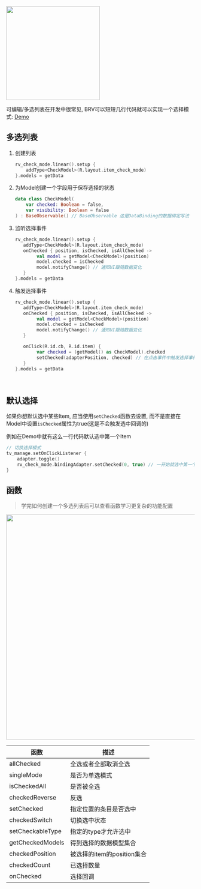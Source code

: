 <img src="https://i.imgur.com/XOAv59E.gif" width="250"/>

可编辑/多选列表在开发中很常见, BRV可以短短几行代码就可以实现一个选择模式: [Demo](https://github.com/liangjingkanji/BRV/blob/master/sample/src/main/java/com/drake/brv/sample/ui/fragment/CheckModeFragment.kt)

## 多选列表

1. 创建列表
    ```kotlin
    rv_check_mode.linear().setup {
        addType<CheckModel>(R.layout.item_check_mode)
    }.models = getData
    ```

2. 为Model创建一个字段用于保存选择的状态
    ```kotlin hl_lines="2"
    data class CheckModel(
        var checked: Boolean = false,
        var visibility: Boolean = false
    ) : BaseObservable() // BaseObservable 这是DataBinding的数据绑定写法
    ```

3. 监听选择事件
    ```kotlin hl_lines="3"
    rv_check_mode.linear().setup {
       addType<CheckModel>(R.layout.item_check_mode)
       onChecked { position, isChecked, isAllChecked ->
            val model = getModel<CheckModel>(position)
            model.checked = isChecked
            model.notifyChange() // 通知UI跟随数据变化
       }
    }.models = getData
    ```

4. 触发选择事件
    ```kotlin hl_lines="11"
    rv_check_mode.linear().setup {
       addType<CheckModel>(R.layout.item_check_mode)
       onChecked { position, isChecked, isAllChecked ->
            val model = getModel<CheckModel>(position)
            model.checked = isChecked
            model.notifyChange() // 通知UI跟随数据变化
       }

       onClick(R.id.cb, R.id.item) {
            var checked = (getModel() as CheckModel).checked
            setChecked(adapterPosition, checked) // 在点击事件中触发选择事件, 即点击列表条目就选中
       }
    }.models = getData
    ```


<br>

## 默认选择

如果你想默认选中某些Item, 应当使用`setChecked`函数去设置, 而不是直接在Model中设置`isChecked`属性为true(这是不会触发选中回调的)

例如在Demo中就有这么一行代码默认选中第一个Item

```kotlin
// 切换选择模式
tv_manage.setOnClickListener {
    adapter.toggle()
    rv_check_mode.bindingAdapter.setChecked(0, true) // 一开始就选中第一个
}
```

## 函数

> 学完如何创建一个多选列表后可以查看函数学习更复杂的功能配置

<img src="https://i.imgur.com/fZ7RDtX.png" width="600"/>


| 函数 | 描述 |
|-|-|
| allChecked | 全选或者全部取消全选 |
| singleMode | 是否为单选模式 |
| isCheckedAll | 是否被全选 |
| checkedReverse | 反选 |
| setChecked | 指定位置的条目是否选中 |
| checkedSwitch | 切换选中状态 |
| setCheckableType | 指定的type才允许选中 |
| getCheckedModels | 得到选择的数据模型集合 |
| checkedPosition | 被选择的item的position集合 |
| checkedCount | 已选择数量 |
| onChecked | 选择回调 |

